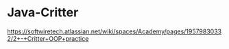 # Java-Critter
https://softwiretech.atlassian.net/wiki/spaces/Academy/pages/19579830332/2+-+Critter+OOP+practice
